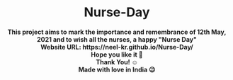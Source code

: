 <h1 align="center">Nurse-Day</h1>
<p align="center">
  <b>This project aims to mark the importance and remembrance of 12th May, 2021 and to wish all the nurses, a happy "Nurse Day"</b> <br>
  <b>Website URL: https://neel-kr.github.io/Nurse-Day/</b> <br>
  <b>Hope you like it 💜</b> <br>
  <b>Thank You! ☺️</b> <br>
  <b>Made with love in India 😉</b> <br>
</p>
